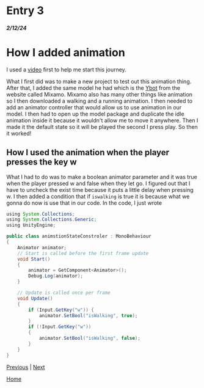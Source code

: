 # Entry 3
##### 2/12/24

# How I added animation

I used a [video](https://youtu.be/FF6kezDQZ7s?list=TLPQMTEwMjIwMjSsCN0sWIbRhQ) first to help me start this journey.

What I first did was to make a new project to test out this animation thing. After that, I added the same model he had which is the [Ybot](https://www.mixamo.com/#/?page=1&query=Ybot&type=Character) from the website called Mixamo. Mixamo also has many other things like animation so I then downloaded a walking and a running animation. I then needed to add an animator controller that would allow us to use animation in our model. I then had to open up the model package and duplicate the idle animation inside it because it wouldn't allow me to move it anywhere. Then I made it the default state so it will be played the second I press play. So then it worked!

## How I used the animation when the player presses the key w

What I had to do was to make a boolean animator parameter and it was true when the player pressed w and false when they let go. I figured out that I have to uncheck the exist time because it puts a little delay when pressing w. I then added a condition that if `iswalking` is true it is because what we gonna do now is use that in our code. In the code, I just wrote   

```java
using System.Collections;
using System.Collections.Generic;
using UnityEngine;

public class animstionStateConstroler : MonoBehaviour
{
    Animator animator;
    // Start is called before the first frame update
    void Start()
    {
        animator = GetComponent<Animator>();
        Debug.Log(animator);
    }

    // Update is called once per frame
    void Update()
    {
        if (Input.GetKey("w")) {
            animator.SetBool("isWalking", true);
        }
        if (!Input.GetKey("w"))
        {
            animator.SetBool("isWalking", false);
        }
    }
}


```


[Previous](entry02.md) | [Next](entry04.md)

[Home](../README.md)
